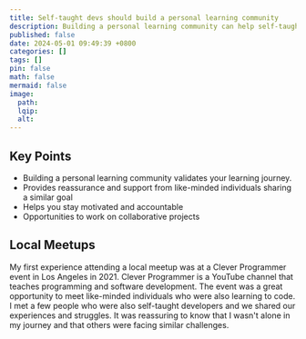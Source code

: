 ```yaml
---
title: Self-taught devs should build a personal learning community
description: Building a personal learning community can help self-taught developers stay motivated and accountable.
published: false
date: 2024-05-01 09:49:39 +0800
categories: []
tags: []
pin: false
math: false
mermaid: false
image:
  path:
  lqip:
  alt:
---
```


## Key Points

- Building a personal learning community validates your learning journey.
- Provides reassurance and support from like-minded individuals sharing a similar goal
- Helps you stay motivated and accountable
- Opportunities to work on collaborative projects

## Local Meetups

My first experience attending a local meetup was at a Clever Programmer event in Los Angeles in 2021. Clever Programmer is a YouTube channel that teaches programming and software development. The event was a great opportunity to meet like-minded individuals who were also learning to code. I met a few people who were also self-taught developers and we shared our experiences and struggles. It was reassuring to know that I wasn't alone in my journey and that others were facing similar challenges.
